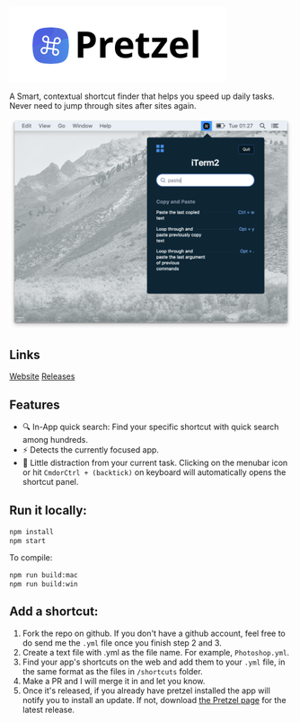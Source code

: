 <p align="left">
  <a href="https://www.amie-chen.com/pretzel/" target="_blank">
    <img alt="Parcel" src="./screenshot/logo.png" width="386">
  </a>
</p>

A Smart, contextual shortcut finder that helps you speed up daily tasks. Never need to jump through sites after sites again.

![app-screen-shot](./screenshot/app-screen.png)

## Links

[Website](https://www.amie-chen.com/pretzel/)
[Releases](https://github.com/amiechen/pretzel/releases)

## Features

* 🔍 In-App quick search: Find your specific shortcut with quick search among hundreds.
* ⚡ Detects the currently focused app.
* 🐠 Little distraction from your current task. Clicking on the menubar icon or hit `CmdorCtrl + (backtick)` on keyboard will automatically opens the shortcut panel.

## Run it locally:

```
npm install
npm start
```

To compile:

```
npm run build:mac
npm run build:win
```

## Add a shortcut:

1.  Fork the repo on github. If you don't have a github account, feel free to do send me the `.yml` file once you finish step 2 and 3.
2.  Create a text file with <your-app-name>.yml as the file name. For example, `Photoshop.yml`.
3.  Find your app's shortcuts on the web and add them to your `.yml` file, in the same format as the files in `/shortcuts` folder.
4.  Make a PR and I will merge it in and let you know.
5.  Once it's released, if you already have pretzel installed the app will notify you to install an update. If not, download [the Pretzel page]() for the latest release.
